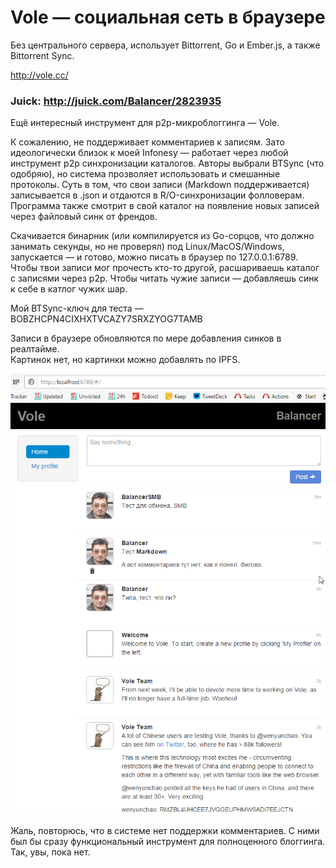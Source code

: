 # Vole — социальная сеть в браузере

Без центрального сервера, использует Bittorrent, Go и Ember.js, а также Bittorrent Sync.

http://vole.cc/

### Juick: http://juick.com/Balancer/2823935

Ещё интересный инструмент для p2p-микроблоггинга — Vole.

К сожалению, не поддерживает комментариев к записям. Зато идеологически 
близок к моей Infonesy — работает через любой инструмент p2p 
синхронизации каталогов. Авторы выбрали BTSync (что одобряю), но система 
прозволяет использовать и смешанные протоколы. Суть в том, что свои 
записи (Markdown поддерживается) записывается в .json и отдаются в 
R/O-синхронизации фолловерам. Программа также смотрит в свой каталог на 
появление новых записей через файловый синк от френдов.

Скачивается бинарник (или компилируется из Go-сорцов, что должно 
занимать секунды, но не проверял) под Linux/MacOS/Windows, запускается — 
и готово, можно писать в браузер по 127.0.0.1:6789. Чтобы твои записи 
мог прочесть кто-то другой, расшариваешь каталог с записями через p2p. 
Чтобы читать чужие записи — добавляешь синк к себе в катлог чужих шар. 

Мой BTSync-ключ для теста — BOBZHCPN4CIXHXTVCAZY7SRXZYOG7TAMB

Записи в браузере обновляются по мере добавления синков в реалтайме.  
Картинок нет, но картинки можно добавлять по IPFS.

![](vole-2016-03-07_14-47-29.png)

Жаль, повторюсь, что в системе нет поддержки комментариев. С ними был бы 
сразу функциональный инструмент для полноценного блоггинга. Так, увы, 
пока нет.
